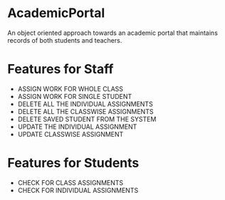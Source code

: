 # AcademicPortal
An object oriented approach towards an academic portal that maintains records of both students and teachers.

# Features for Staff
*  ASSIGN WORK FOR WHOLE CLASS
*  ASSIGN WORK FOR SINGLE STUDENT
*  DELETE ALL THE INDIVIDUAL ASSIGNMENTS
*  DELETE ALL THE CLASSWISE ASSIGNMENTS
*  DELETE SAVED STUDENT FROM THE SYSTEM
*  UPDATE THE INDIVIDUAL ASSIGNMENT
*  UPDATE CLASSWISE ASSIGNMENT

# Features for Students
*  CHECK FOR CLASS ASSIGNMENTS
*  CHECK FOR INDIVIDUAL ASSIGNMENTS
